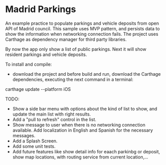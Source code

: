 # Madrid Parkings

An example practice to populate parkings and vehicle deposits from open API of Madrid council. 
This sample uses MVP pattern, and persists data to show the information when networking connection fails.
The project uses Carthage as dependency manager for third party libraries.

By now the app only show a list of public parkings. Next it will show resident parkings and vehicle deposits.

To install and compile: 

- download the project and before build and run, download the Carthage dependencies, executing the next command in a terminal:

carthage update --platform iOS

TODO: 

- Show a side bar menu with options about the kind of list to show, and update the main list with right results.
- Add a "pull to refresh" control in the list.
- Show message to user when there is no networking connection available. Add localization in English and Spanish for the necessary messages.
- Add a Splash Screen.
- Add some unit tests.
- Add future features like show detail info for eaach parkinbg or deposit, show map locations, with routing service from current location,...
